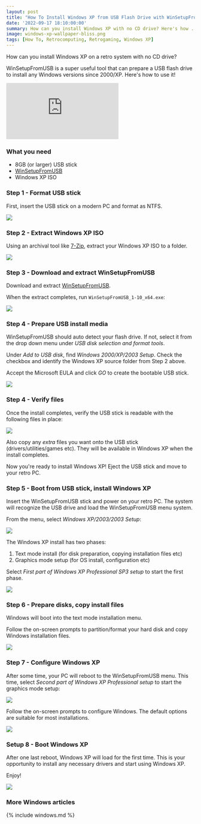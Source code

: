 ```yaml
---
layout: post
title: "How To Install Windows XP from USB Flash Drive with Win​Setup​From​USB"
date: '2022-09-17 18:10:00:00'
summary: How can you install Windows XP with no CD drive? Here's how ...
image: windows-xp-wallpaper-bliss.png
tags: [How To, Retrocomputing, Retrogaming, Windows XP]
---
```


How can you install Windows XP on a retro system with no CD drive?

WinSetupFromUSB is a super useful tool that can prepare a USB flash drive to install any Windows versions since 2000/XP. Here's how to use it!

<div class="youtube-container">
<iframe src="https://www.youtube.com/embed/bMq0KfjOCpc?rel=0" 
frameborder="0" allowfullscreen class="youtube-video"></iframe>
</div> 


### What you need

* 8GB (or larger) USB stick
* <a href="http://www.winsetupfromusb.com/downloads/" target="_blank">WinSetupFromUSB</a>
* Windows XP ISO 


### Step 1 - Format USB stick

First, insert the USB stick on a modern PC and format as NTFS.

![](/img/posts/usb-stick-flash-drive-formatted-ntfs.png)


### Step 2 - Extract Windows XP ISO

Using an archival tool like <a href="https://www.7-zip.org/" target="_blank">7-Zip</a>, extract your Windows XP ISO to a folder. 

![](/img/posts/extract-windows-xp-iso-using-7zip.png)


### Step 3 - Download and extract WinSetupFromUSB

Download and extract <a href="http://www.winsetupfromusb.com/downloads/" target="_blank">WinSetupFromUSB</a>. 

When the extract completes, run <code>WinSetupFromUSB_1-10_x64.exe</code>:

![](/img/posts/launch-winsetupfromusb-x64.png)


### Step 4 - Prepare USB install media

WinSetupFromUSB should auto detect your flash drive. If not, select it from the drop down menu under *USB disk selection and format tools*.

Under *Add to USB disk*, find *Windows 2000/XP/2003 Setup*. Check the checkbox and identify the Windows XP source folder from Step 2 above.

Accept the Microsoft EULA and click *GO* to create the bootable USB stick.

![](/img/posts/create-bootable-windows-xp-install-media-with-winsetupfromusb-win-setup-from-usb.png)


### Step 4 - Verify files

Once the install completes, verify the USB stick is readable with the following files in place:

![](/img/posts/verify-windows-xp-winsetupfromusb-stick-and-copy-drivers.png)

Also copy any *extra* files you want onto the USB stick (drivers/utilities/games etc). They will be available in Windows XP when the install completes.

Now you're ready to install Windows XP! Eject the USB stick and move to your retro PC.


### Step 5 - Boot from USB stick, install Windows XP

Insert the WinSetupFromUSB stick and power on your retro PC. The system will recognize the USB drive and load the WinSetupFromUSB menu system.

From the menu, select *Windows XP/2003/2003 Setup*:

![](/img/posts/windows-xp-2000-2003-setup-winsetupfromusb-win-setup-from-usb.png)

The Windows XP install has two phases:

1. Text mode install (for disk preparation, copying installation files etc)
2. Graphics mode setup (for OS install, configuration etc)

Select *First part of Windows XP Professional SP3 setup* to start the first phase.

![](/img/posts/windows-xp-text-mode-install-1.png)


### Step 6 - Prepare disks, copy install files

Windows will boot into the text mode installation menu.

Follow the on-screen prompts to partition/format your hard disk and copy Windows installation files.

![](/img/posts/windows-xp-text-mode-install-2.png)


### Step 7 - Configure Windows XP

After some time, your PC will reboot to the WinSetupFromUSB menu. This time, select *Second part of Windows XP Professional setup* to start the graphics mode setup:

![](/img/posts/windows-xp-graphics-mode-install.png)

Follow the on-screen prompts to configure Windows. The default options are suitable for most installations.

![](/img/posts/windows-xp-graphics-mode-setup-and-configuration.png)


### Setup 8 - Boot Windows XP

After one last reboot, Windows XP will load for the first time. This is your opportunity to install any necessary drivers and start using Windows XP.

Enjoy!

![](/img/posts/windows-xp-wallpaper-bliss.png)


### More Windows articles

{% include windows.md %}

